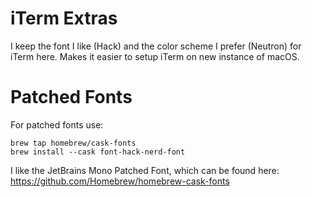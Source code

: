 # iTerm Extras
I keep the font I like (Hack) and the color scheme I prefer (Neutron) for iTerm here. Makes it
easier to setup iTerm on new instance of macOS.

# Patched Fonts
For patched fonts use:

    brew tap homebrew/cask-fonts
    brew install --cask font-hack-nerd-font

I like the JetBrains Mono Patched Font, which can be found here: https://github.com/Homebrew/homebrew-cask-fonts
